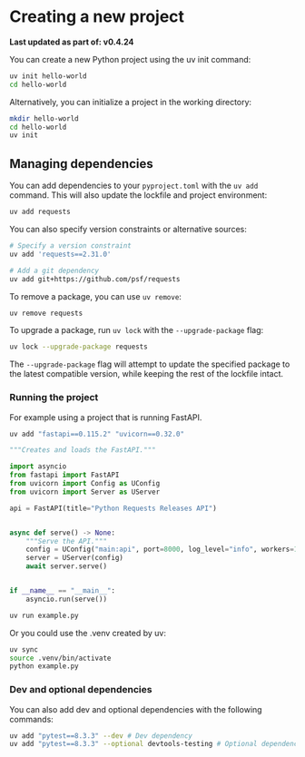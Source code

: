 # Creating a new project

**Last updated as part of: v0.4.24**

You can create a new Python project using the uv init command:

```bash
uv init hello-world
cd hello-world
```

Alternatively, you can initialize a project in the working directory:

```bash
mkdir hello-world
cd hello-world
uv init
```

## Managing dependencies

You can add dependencies to your `pyproject.toml` with the `uv add` command. This will also update the lockfile and project environment:

```bash
uv add requests
```

You can also specify version constraints or alternative sources:

```bash
# Specify a version constraint
uv add 'requests==2.31.0'
```

```bash
# Add a git dependency
uv add git+https://github.com/psf/requests
```

To remove a package, you can use `uv remove`:

```bash
uv remove requests
```

To upgrade a package, run `uv lock` with the `--upgrade-package` flag:

```bash
uv lock --upgrade-package requests
```

The `--upgrade-package` flag will attempt to update the specified package to the latest compatible version, while keeping the rest of the lockfile intact.

### Running the project

For example using a project that is running FastAPI.

```bash
uv add "fastapi==0.115.2" "uvicorn==0.32.0"
```

```python
"""Creates and loads the FastAPI."""

import asyncio
from fastapi import FastAPI
from uvicorn import Config as UConfig
from uvicorn import Server as UServer

api = FastAPI(title="Python Requests Releases API")


async def serve() -> None:
    """Serve the API."""
    config = UConfig("main:api", port=8000, log_level="info", workers=16, reload=False)
    server = UServer(config)
    await server.serve()


if __name__ == "__main__":
    asyncio.run(serve())
```

```bash
uv run example.py
```

Or you could use the .venv created by uv:

```bash
uv sync
source .venv/bin/activate
python example.py
```

### Dev and optional dependencies

You can also add dev and optional dependencies with the following commands:

```bash
uv add "pytest==8.3.3" --dev # Dev dependency
uv add "pytest==8.3.3" --optional devtools-testing # Optional dependency in a group
```
